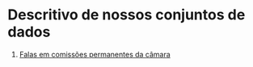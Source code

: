 # Descritivo de nossos conjuntos de dados

  1. [Falas em comissões permanentes da câmara](./1-falas-em-comissoes.html)